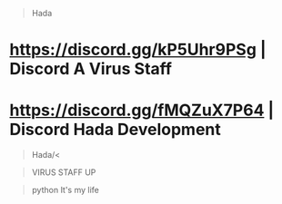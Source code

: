 > Hada

# https://discord.gg/kP5Uhr9PSg | Discord A Virus Staff

# https://discord.gg/fMQZuX7P64 | Discord Hada Development







>Hada/<












> VIRUS STAFF UP


> python It's my life
